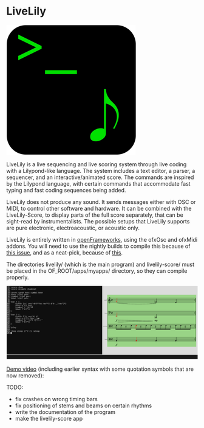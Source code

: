# LiveLily
![LiveLily logo](images/livelily_logo_scaled.png?raw=true)
   
LiveLily is a live sequencing and live scoring system through live coding with a Lilypond-like language. The system includes a text editor, a parser, a sequencer, and an interactive/animated score. The commands are inspired by the Lilypond language, with certain commands that accommodate fast typing and fast coding sequences being added.

LiveLily does not produce any sound. It sends messages either with OSC or MIDI, to control other software and hardware. It can be combined with the LiveLily-Score, to display parts of the full score separately, that can be sight-read by instrumentalists. The possible setups that LiveLily supports are pure electronic, electroacoustic, or acoustic only.

LiveLily is entirely written in [openFrameworks], using the ofxOsc and ofxMidi addons. You will need to use the nightly builds to compile this because of [this issue], and as a neat-pick, because of [this].

The directories livelily/ (which is the main program) and livelily-score/ must be placed in the OF_ROOT/apps/myapps/ directory, so they can compile properly.
   
![LiveLily screenshow](images/livelily_screenshot.png?raw=true)
  
[Demo video] (including earlier syntax with some quotation symbols that are now removed):

  
TODO:
- fix crashes on wrong timing bars
- fix positioning of stems and beams on certain rhythms
- write the documentation of the program
- make the livelily-score app

[openFrameworks]: https://openframeworks.cc/
[this issue]: https://forum.openframeworks.cc/t/are-monospace-fonts-really-monospace/40358
[this]: https://forum.openframeworks.cc/t/how-to-set-a-custom-icon-for-an-app/41613
[Demo video]: https://vimeo.com/781559305
